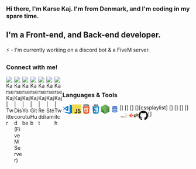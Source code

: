 ### Hi there, I'm Karse Kaj. I'm from Denmark, and I'm coding in my spare time.

## I'm a Front-end, and Back-end developer.

⚡・I'm currently working on a discord bot & a FiveM server.

### Connect with me!

[<img align="left" alt="Karse Kaj | Twitter" width="22px" src="https://cdn.jsdelivr.net/npm/simple-icons@v3/icons/twitter.svg" />][twitter]
[<img align="left" alt="Karse Kaj | Discord (FiveM Server)" width="22px" src="https://cdn.jsdelivr.net/npm/simple-icons@v3/icons/discord.svg" />][discord_fivem_server]
[<img align="left" alt="Karse Kaj | Youtube" width="22px" src="https://cdn.jsdelivr.net/npm/simple-icons@v3/icons/youtube.svg" />][youtube]
[<img align="left" alt="Karse Kaj | GitHub" width="22px" src="https://cdn.jsdelivr.net/npm/simple-icons@v3/icons/github.svg" />][github]
[<img align="left" alt="Karse Kaj | Reddit" width="22px" src="https://cdn.jsdelivr.net/npm/simple-icons@v3/icons/reddit.svg" />][reddit]
[<img align="left" alt="Karse Kaj | Steam" width="22px" src="https://cdn.jsdelivr.net/npm/simple-icons@v3/icons/steam.svg" />][steam]
[<img align="left" alt="Karse Kaj | Twitch" width="22px" src="https://cdn.jsdelivr.net/npm/simple-icons@v3/icons/twitch.svg" />][twitch]

<br />

### Languages & Tools

[<img align="left" alt="Visual Studio Code" width="26px" src="https://raw.githubusercontent.com/github/explore/80688e429a7d4ef2fca1e82350fe8e3517d3494d/topics/visual-studio-code/visual-studio-code.png" />]
[<img align="left" alt="JavaScript" width="26px" src="https://raw.githubusercontent.com/github/explore/80688e429a7d4ef2fca1e82350fe8e3517d3494d/topics/javascript/javascript.png" />]
[<img align="left" alt="HTML5" width="26px" src="https://raw.githubusercontent.com/github/explore/80688e429a7d4ef2fca1e82350fe8e3517d3494d/topics/html/html.png" />]
[<img align="left" alt="CSS3" width="26px" src="https://raw.githubusercontent.com/github/explore/80688e429a7d4ef2fca1e82350fe8e3517d3494d/topics/css/css.png" />][cssplaylist]
[<img align="left" alt="Node.js" width="26px" src="https://raw.githubusercontent.com/github/explore/80688e429a7d4ef2fca1e82350fe8e3517d3494d/topics/nodejs/nodejs.png" />]
[<img align="left" alt="SQL" width="26px" src="https://raw.githubusercontent.com/github/explore/80688e429a7d4ef2fca1e82350fe8e3517d3494d/topics/sql/sql.png" />]
[<img align="left" alt="MySQL" width="26px" src="https://raw.githubusercontent.com/github/explore/80688e429a7d4ef2fca1e82350fe8e3517d3494d/topics/mysql/mysql.png" />]
[<img align="left" alt="Git" width="26px" src="https://raw.githubusercontent.com/github/explore/80688e429a7d4ef2fca1e82350fe8e3517d3494d/topics/git/git.png" />]
[<img align="left" alt="GitHub" width="26px" src="https://raw.githubusercontent.com/github/explore/78df643247d429f6cc873026c0622819ad797942/topics/github/github.png" />]

<br />
<br />

[twitter]: https://twitter.com/LowOnHp
[discord_fivem_server]: https://discord.gg/vMcshXc
[youtube]: https://www.youtube.com/channel/UCGRlA8-QXRL91oJfC8rgALA?view_as=subscriber
[github]: https://github.com/KarseKaj
[reddit]: https://www.reddit.com/user/Beyze
[steam]: https://steamcommunity.com/profiles/76561198199275086
[twitch]: https://github.com/KarseKaj
